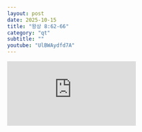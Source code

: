 ```yaml
---
layout: post
date: 2025-10-15
title: "왕상 8:62-66"
category: "qt"
subtitle: ""
youtube: "UlBWAydfd7A"
---
```


<div class="youtube margin-large">
    <iframe src="https://www.youtube.com/embed/UlBWAydfd7A" title="YouTube video player" frameborder="0" allow="accelerometer; autoplay; clipboard-write; encrypted-media; gyroscope; picture-in-picture; web-share" allowfullscreen></iframe>
</div>


